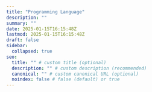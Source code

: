 ```yaml
---
title: "Programming Language"
description: ""
summary: ""
date: 2025-01-15T16:15:48Z
lastmod: 2025-01-15T16:15:48Z
draft: false
sidebar:
  collapsed: true
seo:
  title: "" # custom title (optional)
  description: "" # custom description (recommended)
  canonical: "" # custom canonical URL (optional)
  noindex: false # false (default) or true
---
```

